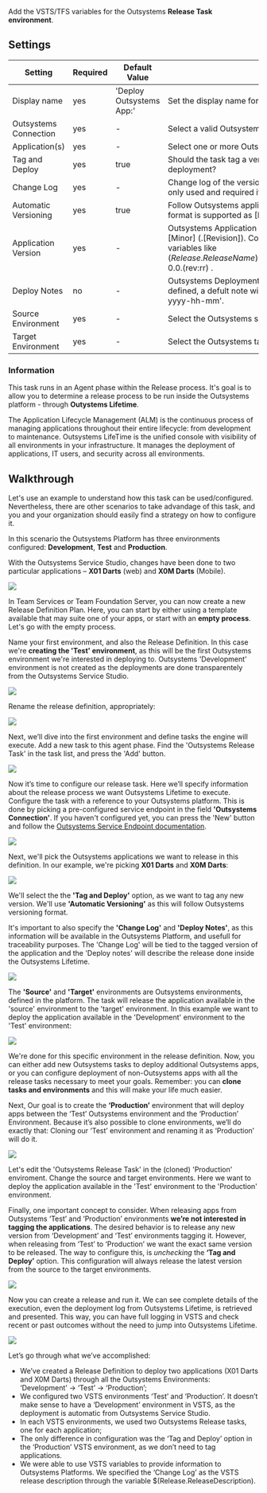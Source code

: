 Add the VSTS/TFS variables for the Outsystems **Release Task environment**.

## Settings


| Setting | Required | Default Value | Description |
| --- | --- | --- | --- | 
| Display name | yes | 'Deploy Outsystems App:' | Set the display name for this task | 
| Outsystems Connection | yes | - | Select a valid Outsystems endpoint to use for this task. |
| Application(s) | yes | - | Select one or more Outsystems applications to deploy. |
| Tag and Deploy | yes | true | Should the task tag a version in the source environment, prior to deployment? |
| Change Log | yes | - | Change log of the version to be created and tagged. This field is only used and required if 'Tag and Deploy' is checked. |
| Automatic Versioning | yes | true | Follow Outsystems application automatic versioning. Version format is supported as [Major].[Minor] (.[Revision]). |
| Application Version | yes | - | Outsystems Application Version. Supported format is [Major].[Minor] (.[Revision]). Consider taking advantage of VSTS variables like $(Release.ReleaseName) that you can define in General tab. Example: 0.0.$(rev:rr) . |
| Deploy Notes | no | - | Outsystems Deployment Plan Notes. If no Deploy Notes are defined, a defult note will be generated in the format: 'DD-MM-yyyy-hh-mm'. |
| Source Environment | yes | - | Select the Outsystems source environment for this deployment. |
| Target Environment | yes | - | Select the Outsystems target environment for this deployment. |

### Information

This task runs in an Agent phase within the Release process. It's goal is to allow you to determine a release process to be run inside the Outsystems platform - through **Outystems Lifetime**.

The Application Lifecycle Management (ALM) is the continuous process of managing applications throughout their entire lifecycle: from development to maintenance. Outsystems LifeTime is the unified console with visibility of all environments in your infrastructure. It manages the deployment of applications, IT users, and security across all environments.

## Walkthrough

Let's use an example to understand how this task can be used/configured. Nevertheless, there are other scenarios to take advandage of this task, and you and your organization should easily find a strategy on how to configure it.

In this scenario the Outsystems Platform has three environments configured: **Development**, **Test** and **Production**.

With the Outsystems Service Studio, changes have been done to two particular applications – **X01 Darts** (web) and **X0M Darts** (Mobile).

 ![](/images/doc-os-lifetime.png)

In Team Services or Team Foundation Server, you can now create a new Release Definition Plan. Here, you can start by either using a template available that may suite one of your apps, or start with an **empty process**. Let's go with the empty process.

Name your first environment, and also the Release Definition. In this case we're **creating the 'Test' environment**, as this will be the first Outsystems environment we're interested in deploying to. Outsystems 'Development' environment is not created as the deployments are done transparentely from the Outsystems Service Studio.

![](/images/doc-vsts-ostask-createrelease-01-envTest.png)

Rename the release definition, appropriately:

![](/images/doc-vsts-ostask-createrelease-02-renameRelease.png)

Next, we’ll dive into the first environment and define tasks the engine will execute. 
Add a new task to this agent phase. Find the 'Outsystems Release Task' in the task list, and press the 'Add' button.

![](/images/doc-vsts-ostask-createrelease-03-AddTask.png)

Now it’s time to configure our release task. Here we’ll specify information about the release process we want Outsystems Lifetime to execute. Configure the task with a reference to your Outsystems platform. This is done by picking a pre-configured service endpoint in the field **'Outsystems Connection'**. If you haven't configured yet, you can press the 'New' button and follow the [Outsystems Service Endpoint documentation](vsts-os-service-endpoint.md).

![](/images/doc-vsts-ostask-createrelease-04-AddServiceEndpoint.png)

Next, we'll pick the Outsystems applications we want to release in this definition. In our example, we're picking **X01 Darts** and **X0M Darts**:

![](/images/doc-vsts-ostask-createrelease-05-SelectApps.png)

We'll select the the **'Tag and Deploy'** option, as we want to tag any new version. We'll use **'Automatic Versioning'** as this will follow Outsystems versioning format.

It's important to also specify the **'Change Log'** and **'Deploy Notes'**, as this information will be available in the Outsystems Platform, and usefull for traceability purposes. The 'Change Log' will be tied to the tagged version of the application and the 'Deploy notes' will describe the release done inside the Outsystems Lifetime.

![](/images/doc-vsts-ostask-createrelease-06-ChangelogNotes.png)

The **'Source'** and **'Target'** environments are Outsystems environments, defined in the platform. The task will release the application available in the 'source' environment to the 'target' environment. In this example we want to deploy the application available in the 'Development' environment to the 'Test' environment:

![](/images/doc-vsts-ostask-createrelease-07-Environments.png)

We're done for this specific environment in the release definition. Now, you can either add new Outsystems tasks to deploy additional Outsystems apps, or you can configure deployment of non-Outsystems apps with all the release tasks necessary to meet your goals. Remember: you can **clone tasks and environments** and this will make your life much easier.

Next, Our goal is to create the **‘Production’** environment that will deploy apps between the ‘Test’ Outsystems environment and the ‘Production’ Environment. Because it’s also possible to clone environments, we’ll do exactly that: Cloning our ‘Test’ environment and renaming it as ‘Production’ will do it. 

![](/images/doc-vsts-ostask-createrelease-08-AddProductionEnvironment.png)

Let's edit the 'Outsystems Release Task' in the (cloned) 'Production' enviroment. Change the source and target environments. Here we want to deploy the application available in the 'Test' environment to the 'Production' environment.

Finally, one important concept to consider. When releasing apps from Outsystems ‘Test’ and ‘Production’ environments **we’re not interested in tagging the applications**. The desired behavior is to release any new version from ‘Development’ and ‘Test’ environments tagging it. However, when releasing from ‘Test’ to ‘Production’ we want the exact same version to be released. The way to configure this, is *unchecking* the **‘Tag and Deploy’** option. This configuration will always release the latest version from the source to the target environments. 

![](/images/doc-vsts-ostask-createrelease-09-ProductionConfigTask.png)

Now you can create a release and run it. We can see complete details of the execution, even the deployment log from Outsystems Lifetime, is retrieved and presented. This way, you can have full logging in VSTS and check recent or past outcomes without the need to jump into Outsystems Lifetime.

![](/images/doc-vsts-ostask-createrelease-10-running.png)

Let’s go through what we’ve accomplished:
 - We’ve created a Release Definition to deploy two applications (X01 Darts and X0M Darts) through all the Outsystems Environments: ‘Development’ -> ‘Test’ -> ‘Production’;
 - We configured two VSTS environments ‘Test’ and ‘Production’. It doesn’t make sense to have a ‘Development’ environment in VSTS, as the deployment is automatic from Outsystems Service Studio.
 - In each VSTS environments, we used two Outsystems Release tasks, one for each application;
 - The only difference in configuration was the ‘Tag and Deploy’ option in the ‘Production’ VSTS environment, as we don’t need to tag applications.
 - We were able to use VSTS variables to provide information to Outsystems Platforms. We specified the ‘Change Log’ as the VSTS release description through the variable $(Release.ReleaseDescription).